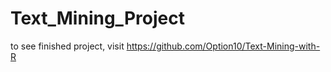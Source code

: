 # Text_Mining_Project

to see finished project, visit https://github.com/Option10/Text-Mining-with-R
